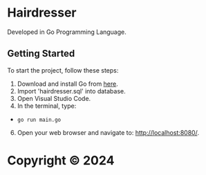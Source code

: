 # Hairdresser

Developed in Go Programming Language.

## Getting Started
To start the project, follow these steps:

1. Download and install Go from [here](https://go.dev/).
2. Import 'hairdresser.sql' into database.
3. Open Visual Studio Code.
4. In the terminal, type:
-     go run main.go
6. Open your web browser and navigate to: [http://localhost:8080/](http://localhost:8080/).

# Copyright © 2024
